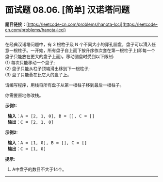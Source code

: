 # 面试题 08.06. [简单] 汉诺塔问题

**题目链接：**[https://leetcode-cn.com/problems/hanota-lcci](https://leetcode-cn.com/problems/hanota-lcci)

---

<div class="content__1Y2H">
 <div class="notranslate">
  <p>在经典汉诺塔问题中，有 3 根柱子及 N 个不同大小的穿孔圆盘，盘子可以滑入任意一根柱子。一开始，所有盘子自上而下按升序依次套在第一根柱子上(即每一个盘子只能放在更大的盘子上面)。移动圆盘时受到以下限制:<br> (1) 每次只能移动一个盘子;<br> (2) 盘子只能从柱子顶端滑出移到下一根柱子;<br> (3) 盘子只能叠在比它大的盘子上。</p> 
  <p>请编写程序，用栈将所有盘子从第一根柱子移到最后一根柱子。</p> 
  <p>你需要原地修改栈。</p> 
  <p><strong>示例1:</strong></p> 
  <pre class="language-text"><strong> 输入</strong>：A = [2, 1, 0], B = [], C = []
<strong> 输出</strong>：C = [2, 1, 0]
</pre> 
  <p><strong>示例2:</strong></p> 
  <pre class="language-text"><strong> 输入</strong>：A = [1, 0], B = [], C = []
<strong> 输出</strong>：C = [1, 0]
</pre> 
  <p><strong>提示:</strong></p> 
  <ol> 
   <li>A中盘子的数目不大于14个。</li> 
  </ol> 
 </div>
</div>

---

```

```